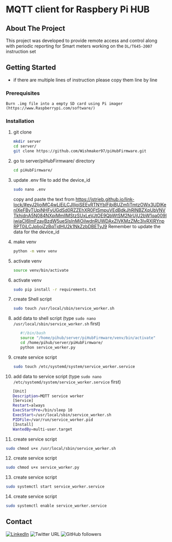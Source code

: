 <div id="top"></div>

<!-- PROJECT LOGO -->
# MQTT client for Raspbery Pi HUB


<!-- ABOUT THE PROJECT -->
## About The Project
This project was developed to provide remote access and control along with periodic reporting for Smart meters working on the `DL/T645-2007` instruction set

<!-- GETTING STARTED -->
## Getting Started
* if there are multiple lines of instruction please copy them line by line

### Prerequisites

   `Burn .img file into a empty SD card using Pi imager (https://www.Raspberrypi.com/software/)`

### Installation

1. git clone

   ```sh
   mkdir server
   cd server/
   git clone https://github.com/Wishmaker97/piHubFirmware.git
   ```

2. go to server/piHubFirmware/ directory

   ```sh
   cd piHubFirmware/
   ```
3. update .env file to add the device_id

   ```sh
   sudo nano .env
   ```
   copy and paste the text from https://jstrieb.github.io/link-lock/#eyJ2IjoiMC4wLjEiLCJlIjoiSEEyRTNYblFjbjBUZm1iTmtzOWx3UDlKenlXeFByTUpjNHFyUGdSd0RZZEhXR0FtSmpuVEdBdkJhRlNBZXpUbVNVTkhjdnA5N084NXpiMmllMStzSUxLeVJtOE9QbWtSM2NrUjU2bW1qa009IiwiaCI6ImFzayBzdW5ueSIsInMiOiIwdnRUWDAxZlVKMzZMc3lvRXlRYnpRPT0iLCJpIjoiZzBqTjdHU2k1NkZzbDBETyJ9 Remember to update the data for the device_id

4. make venv

   ```sh
   python -m venv venv
   ```

5. activate venv

   ```sh
   source venv/bin/activate
   ```
6. activate venv

   ```sh
   sudo pip install -r requirements.txt
   ```

7. create Shell script

   ```sh
   sudo touch /usr/local/sbin/service_worker.sh
   ```

8. add data to shell script (type ```sudo nano /usr/local/sbin/service_worker.sh``` first)

   ```sh
      #!/bin/bash
      source "/home/pihub/server/piHubFirmware/venv/bin/activate"
      cd /home/pihub/server/piHubFirmware/
      python service_worker.py
   ```

9. create service script

   ```sh
   sudo touch /etc/systemd/system/service_worker.service
   ```

10. add data to service script (type ```sudo nano /etc/systemd/system/service_worker.service``` first)

   ```sh
      [Unit]
      Description=MQTT service worker
      [Service]
      Restart=always
      ExecStartPre=/bin/sleep 10
      ExecStart=/usr/local/sbin/service_worker.sh
      PIDFile=/var/run/service_worker.pid
      [Install]
      WantedBy=multi-user.target
   ```

11. create service script

   ```sh
   sudo chmod u+x /usr/local/sbin/service_worker.sh
   ```

12. create service script

   ```sh
   sudo chmod u+x service_worker.py
   ```

13. create service script

   ```sh
   sudo systemctl start service_worker.service
   ```

14. create service script

   ```sh
   sudo systemctl enable service_worker.service
   ```



<!-- CONTACT -->
## Contact

[![LinkedIn][linkedin-shield]][linkedin-url]  ![Twitter URL](https://img.shields.io/twitter/url?label=VishmikaFernan1&logo=twitter&style=for-the-badge&url=https%3A%2F%2Ftwitter.com%2FVishmikaFernan1) ![GitHub followers](https://img.shields.io/github/followers/Wishmaker97?logo=github&style=for-the-badge)



<!-- MARKDOWN LINKS & IMAGES -->
<!-- https://www.markdownguide.org/basic-syntax/#reference-style-links -->

[linkedin-shield]: https://img.shields.io/badge/-LinkedIn-black.svg?style=for-the-badge&logo=linkedin&colorB=555
[linkedin-url]: https://www.linkedin.com/in/vishmika-fernando-435923116/

